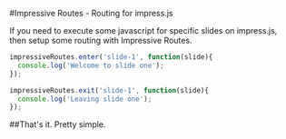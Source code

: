 #Impressive Routes - Routing for impress.js

If you need to execute some javascript for specific slides on impress.js, then setup some routing with Impressive Routes.

```javascript
impressiveRoutes.enter('slide-1', function(slide){
  console.log('Welcome to slide one');
});

impressiveRoutes.exit('slide-1', function(slide){
  console.log('Leaving slide one');
});
```

##That's it. Pretty simple.

